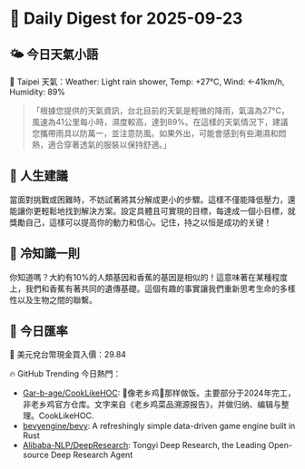 # 🌅 Daily Digest for 2025-09-23

## 🌤️ 今日天氣小語
📍 Taipei 天氣：Weather: Light rain shower, Temp: +27°C, Wind: ←41km/h, Humidity: 89%
> 「根據您提供的天氣資訊，台北目前的天氣是輕微的降雨，氣溫為27°C，風速為41公里每小時，濕度較高，達到89%。在這樣的天氣情況下，建議您攜帶雨具以防萬一，並注意防風。如果外出，可能會感到有些潮濕和悶熱，適合穿著透氣的服裝以保持舒適。」

## 💬 人生建議
當面對挑戰或困難時，不妨試著將其分解成更小的步驟。這樣不僅能降低壓力，還能讓你更輕鬆地找到解決方案。設定具體且可實現的目標，每達成一個小目標，就獎勵自己，這樣可以提高你的動力和信心。记住，持之以恒是成功的关键！

## 🧠 冷知識一則
你知道嗎？大約有10%的人類基因和香蕉的基因是相似的！這意味著在某種程度上，我們和香蕉有著共同的遺傳基礎。這個有趣的事實讓我們重新思考生命的多樣性以及生物之間的聯繫。
## 💱 今日匯率
💱 美元兌台幣現金買入價：29.84

🔥 GitHub Trending 今日熱門：
- [Gar-b-age/CookLikeHOC](https://github.com/Gar-b-age/CookLikeHOC): 🥢像老乡鸡🐔那样做饭。主要部分于2024年完工，非老乡鸡官方仓库。文字来自《老乡鸡菜品溯源报告》，并做归纳、编辑与整理。CookLikeHOC.
- [bevyengine/bevy](https://github.com/bevyengine/bevy): A refreshingly simple data-driven game engine built in Rust
- [Alibaba-NLP/DeepResearch](https://github.com/Alibaba-NLP/DeepResearch): Tongyi Deep Research, the Leading Open-source Deep Research Agent

